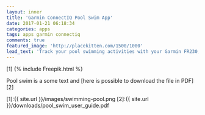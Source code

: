 ```yaml
---
layout: inner
title: 'Garmin ConnectIQ Pool Swim App'
date: 2017-01-21 06:18:34
categories: apps
tags: apps garmin connectiq
comments: true
featured_image: 'http://placekitten.com/1500/1000'
lead_text: 'Track your pool swimming activities with your Garmin FR230, FR235 and FR630'
---
```


[1]
{% include Freepik.html %}

Pool swim is a 
some text and [here is possible to download the file in PDF][2]


[1]:{{ site.url }}/images/swimming-pool.png
[2]:{{ site.url }}/downloads/pool_swim_user_guide.pdf
